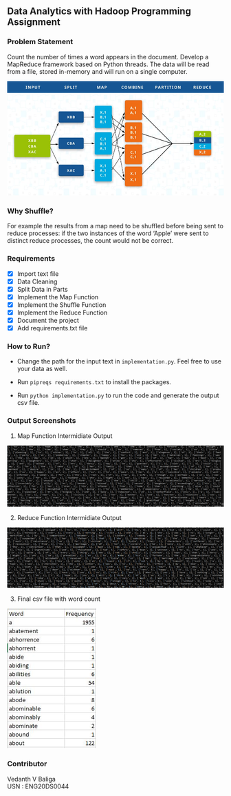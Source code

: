 ## Data Analytics with Hadoop Programming Assignment

### Problem Statement

Count the number of times a word appears in the document. Develop a MapReduce framework based on Python threads. The data will be read from a file, stored in-memory and will run on a single computer.

<img src = "https://github.com/vedanthv/map-reduce-python/blob/master/map-reduce.jpg">

### Why Shuffle?

For example the results from a map need to be shuffled before being sent to reduce processes: if the two instances of the word ‘Apple’ were sent to distinct reduce processes, the count would not be correct.

### Requirements

- [x] Import text file
- [x] Data Cleaning
- [x] Split Data in Parts   
- [x] Implement the Map Function
- [x] Implement the Shuffle Function
- [x] Implement the Reduce Function
- [x] Document the project
- [x] Add requirements.txt file

### How to Run?

- Change the path for the input text in ```implementation.py```. Feel free to use your data as well.

- Run ```pipreqs requirements.txt``` to install the packages.

- Run ```python implementation.py``` to run the code and generate the output csv file.

### Output Screenshots

1. Map Function Intermidiate Output

<img src = "https://github.com/vedanthv/map-reduce-python/blob/master/intermidiate-map.PNG">

2. Reduce Function Intermidiate Output

<img src = "https://github.com/vedanthv/map-reduce-python/blob/master/reducer_out.PNG">

3. Final csv file with word count

<img src = "https://github.com/vedanthv/map-reduce-python/blob/master/final-output.jpg">

### Contributor

Vedanth V Baliga<br>
USN : ENG20DS0044
